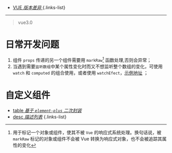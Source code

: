
- [VUE *版本差异* ](/vue/version)
{.links-list}
---
> vue3.0

# 日常开发问题
1. 组件 `props` 传递的另一个组件需要用 `markRaw`[^1] 函数处理,否则会异常；
2. 当遇到需要`监听数组`中某个属性变化时而又不想监听整个数组的变化，可使用 `watch` 和 `computed` 的组合使用，或者使用 `watchEfect`，[示例地址](/vue/watch-array) ；


  
[^1]: 用于标记一个对象或组件，使其不被 `Vue` 的响应式系统处理。换句话说，被 `markRaw` 标记的对象或组件不会被 Vue 转换为响应式对象，也不会被追踪其属性的变化

# 自定义组件
- [table *基于 `element-plus` 二次封装*](/vue/components/table)
- [desc *描述列表*](/vue/components/desc)
{.links-list}
 